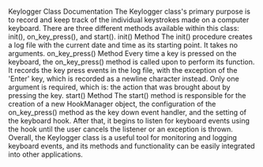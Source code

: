 Keylogger Class Documentation
The Keylogger class's primary purpose is to record and keep track of the individual keystrokes made on a computer keyboard. There are three different methods available within this class: init(), on_key_press(), and start().
init() Method
The init() procedure creates a log file with the current date and time as its starting point. It takes no arguments.
on_key_press() Method
Every time a key is pressed on the keyboard, the on_key_press() method is called upon to perform its function. It records the key press events in the log file, with the exception of the 'Enter' key, which is recorded as a newline character instead. Only one argument is required, which is: the action that was brought about by pressing the key.
start() Method
The start() method is responsible for the creation of a new HookManager object, the configuration of the on_key_press() method as the key down event handler, and the setting of the keyboard hook. After that, it begins to listen for keyboard events using the hook until the user cancels the listener or an exception is thrown.
Overall, the Keylogger class is a useful tool for monitoring and logging keyboard events, and its methods and functionality can be easily integrated into other applications.
